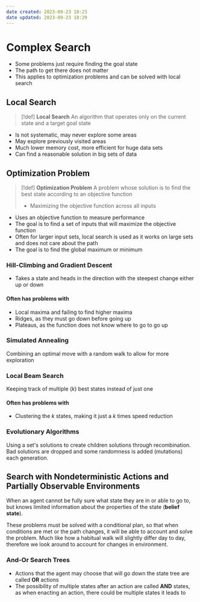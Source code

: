 ```yaml
---
date created: 2023-09-23 18:23
date updated: 2023-09-23 18:29
---
```


# Complex Search

- Some problems just require finding the goal state
- The path to get there does not matter
- This applies to optimization problems and can be solved with local search

## Local Search

> [!def]
> **Local Search**
> An algorithm that operates only on the current state and a target goal state

- Is not systematic, may never explore some areas
- May explore previously visited areas
- Much lower memory cost, more efficient for huge data sets
- Can find a reasonable solution in big sets of data

## Optimization Problem

> [!def]
> **Optimization Problem**
> A problem whose solution is to find the best state according to an objective function
>
> - Maximizing the objective function across all inputs

- Uses an objective function to measure performance
- The goal is to find a set of inputs that will maximize the objective function
- Often for larger input sets, local search is used as it works on large sets and does not care about the path
- The goal is to find the global maximum or minimum

### Hill-Climbing and Gradient Descent

- Takes a state and heads in the direction with the steepest change either up or down

#### Often has problems with 

- Local maxima and failing to find higher maxima
- Ridges, as they must go down before going up
- Plateaus, as the function does not know where to go to go up

### Simulated Annealing

Combining an optimal move with a random walk to allow for more exploration

### Local Beam Search

Keeping track of multiple ($k$) best states instead of just one
#### Often has problems with

- Clustering the $k$ states, making it just a $k$ times speed reduction

### Evolutionary Algorithms

Using a set's solutions to create children solutions through recombination. Bad solutions are dropped and some randomness is added (mutations) each generation.

## Search with Nondeterministic Actions and Partially Observable Environments

When an agent cannot be fully sure what state they are in or able to go to, but knows limited information about the properties of the state (**belief state**).

These problems must be solved with a conditional plan, so that when conditions are met or the path changes, it will be able to account and solve the problem. Much like how a habitual walk will slightly differ day to day, therefore we look around to account for changes in environment.

### And-Or Search Trees

- Actions that the agent may choose that will go down the state tree are called **OR** actions
- The possibility of multiple states after an action are called **AND** states, as when enacting an action, there could be multiple states it leads to


